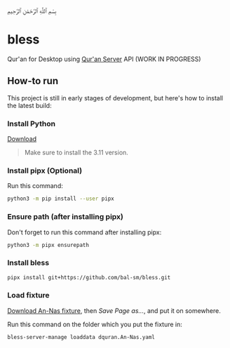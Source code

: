 بِسْمِ ٱللَّٰهِ ٱلرَّحْمَٰنِ ٱلرَّحِيمِ

# bless

Qur'an for Desktop using [Qur'an Server](https://github.com/bal-sm/quran_server) API (WORK IN PROGRESS)

## How-to run

This project is still in early stages of development, but here's how to install the latest build:

### Install Python

[Download](https://www.python.org/downloads/)

> Make sure to install the 3.11 version.

### Install pipx (Optional)

Run this command:

```bash
python3 -m pip install --user pipx
```

### Ensure path (after installing pipx)

Don't forget to run this command after installing pipx:

```bash
python3 -m pipx ensurepath
```

### Install bless

```bash
pipx install git+https://github.com/bal-sm/bless.git
```

### Load fixture

[Download An-Nas fixture](https://raw.githubusercontent.com/bal-sm/bless_server/master/dquran/fixtures/dquran.An-Nas.yaml), then _Save Page as..._, and put it on somewhere.

Run this command on the folder which you put the fixture in:

```sh
bless-server-manage loaddata dquran.An-Nas.yaml
```
